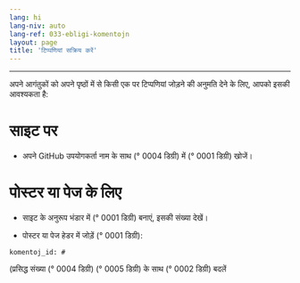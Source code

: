 ```yaml
---
lang: hi
lang-niv: auto
lang-ref: 033-ebligi-komentojn
layout: page
title: 'टिप्पणियां सक्रिय करें'
---
```


---

अपने आगंतुकों को अपने पृष्ठों में से किसी एक पर टिप्पणियां जोड़ने की अनुमति देने के लिए, आपको इसकी आवश्यकता है:

# साइट पर
 * अपने GitHub उपयोगकर्ता नाम के साथ (° 0004 डिग्री) में (° 0001 डिग्री) खोजें।



# पोस्टर या पेज के लिए
 * साइट के अनुरूप भंडार में (° 0001 डिग्री) बनाएं, इसकी संख्या देखें।



 * पोस्टर या पेज हेडर में जोड़ें (° 0001 डिग्री):  



```
komentoj_id: #
```
(प्रसिद्ध संख्या (° 0004 डिग्री) (° 0005 डिग्री) के साथ (° 0002 डिग्री) बदलें
